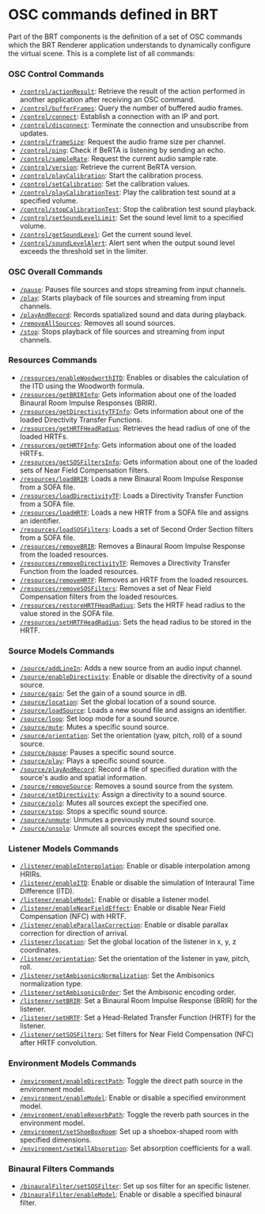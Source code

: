 # OSC commands defined in BRT   

Part of the BRT components is the definition of a set of OSC commands which the BRT Renderer application understands to dynamically configure the virtual scene. This is a complete list of all commands:


### OSC Control Commands 

- [`/control/actionResult`](control.md#controlbufferframes): Retrieve the result of the action performed in another application after receiving an OSC command.
- [`/control/bufferFrames`](control.md#controlbufferframes): Query the number of buffered audio frames.
- [`/control/connect`](control.md#controlconnect): Establish a connection with an IP and port.
- [`/control/disconnect`](control.md#controldisconnect): Terminate the connection and unsubscribe from updates.
- [`/control/frameSize`](control.md#controlframesize): Request the audio frame size per channel.
- [`/control/ping`](control.md#controlping): Check if BeRTA is listening by sending an echo.
- [`/control/sampleRate`](control.md#controlsamplerate): Request the current audio sample rate.
- [`/control/version`](control.md#controlversion): Retrieve the current BeRTA version.
- [`/control/playCalibration`](control.md#controlplaycalibration): Start the calibration process.
- [`/control/setCalibration`](control.md#controlsetcalibration): Set the calibration values.
- [`/control/playCalibrationTest`](control.md#controlplaycalibrationtest): Play the calibration test sound at a specified volume.
- [`/control/stopCalibrationTest`](control.md#controlstopcalibrationtest): Stop the calibration test sound playback.
- [`/control/setSoundLevelLimit`](control.md#controlsetsoundlevellimit): Set the sound level limit to a specified volume.
- [`/control/getSoundLevel`](control.md#controlgetsoundlevel): Get the current sound level.
- [`/control/soundLevelAlert`](control.md#controlsoundlevelalert): Alert sent when the output sound level exceeds the threshold set in the limiter. 


### OSC Overall Commands 

- [`/pause`](overall.md#pause): Pauses file sources and stops streaming from input channels.
- [`/play`](overall.md#play): Starts playback of file sources and streaming from input channels.
- [`/playAndRecord`](overall.md#playandrecord): Records spatialized sound and data during playback.
- [`/removeAllSources`](overall.md#removeallsources): Removes all sound sources.
- [`/stop`](overall.md#stop): Stops playback of file sources and streaming from input channels.


### Resources Commands 

- [`/resources/enableWoodworthITD`](resources.md#resourcesenablewoodworthitd): Enables or disables the calculation of the ITD using the Woodworth formula.
- [`/resources/getBRIRInfo`](resources.md#resourcesgetbririnfo): Gets information about one of the loaded Binaural Room Impulse Responses (BRIR).
- [`/resources/getDirectivityTFInfo`](resources.md#resourcesgetdirectivitytfinfo): Gets information about one of the loaded Directivity Transfer Functions.
- [`/resources/getHRTFHeadRadius`](resources.md#resourcesgethrtfheadradius): Retrieves the head radius of one of the loaded HRTFs.
- [`/resources/getHRTFInfo`](resources.md#resourcesgethrtfinfo): Gets information about one of the loaded HRTFs.
- [`/resources/getSOSFiltersInfo`](resources.md#resourcesgetsosfiltersinfo): Gets information about one of the loaded sets of Near Field Compensation filters.
- [`/resources/loadBRIR`](resources.md#resourcesloadbrir): Loads a new Binaural Room Impulse Response from a SOFA file.
- [`/resources/loadDirectivityTF`](resources.md#resourcesloaddirectivitytf): Loads a Directivity Transfer Function from a SOFA file.
- [`/resources/loadHRTF`](resources.md#resourcesloadhrtf): Loads a new HRTF from a SOFA file and assigns an identifier.
- [`/resources/loadSOSFilters`](resources.md#resourcesloadsosfilters): Loads a set of Second Order Section filters from a SOFA file.
- [`/resources/removeBRIR`](resources.md#resourcesremovebrir): Removes a Binaural Room Impulse Response from the loaded resources.
- [`/resources/removeDirectivityTF`](resources.md#resourcesremovedirectivitytf): Removes a Directivity Transfer Function from the loaded resources.
- [`/resources/removeHRTF`](resources.md#resourcesremovehrtf): Removes an HRTF from the loaded resources.
- [`/resources/removeSOSFilters`](resources.md#resourcesremovesosfilters): Removes a set of Near Field Compensation filters from the loaded resources.
- [`/resources/restoreHRTFHeadRadius`](resources.md#resourcesrestorehrtfheadradius): Sets the HRTF head radius to the value stored in the SOFA file.
- [`/resources/setHRTFHeadRadius`](resources.md#resourcessethrtfheadradius): Sets the head radius to be stored in the HRTF.



### Source Models Commands 

- [`/source/addLineIn`](source.md#sourceaddlinein): Adds a new source from an audio input channel.
- [`/source/enableDirectivity`](source.md#sourceenabledirectivity): Enable or disable the directivity of a sound source.
- [`/source/gain`](source.md#sourcegain): Set the gain of a sound source in dB.
- [`/source/location`](source.md#sourcelocation): Set the global location of a sound source.
- [`/source/loadSource`](source.md#sourceloadsource): Loads a new sound file and assigns an identifier.
- [`/source/loop`](source.md#sourceloop): Set loop mode for a sound source.
- [`/source/mute`](source.md#sourcemute): Mutes a specific sound source.
- [`/source/orientation`](source.md#sourceorientation): Set the orientation (yaw, pitch, roll) of a sound source.
- [`/source/pause`](source.md#sourcepause): Pauses a specific sound source.
- [`/source/play`](source.md#sourceplay): Plays a specific sound source.
- [`/source/playAndRecord`](source.md#sourceplayandrecord): Record a file of specified duration with the source's audio and spatial information.
- [`/source/removeSource`](source.md#sourceremovesource): Removes a sound source from the system.
- [`/source/setDirectivity`](source.md#sourcesetdirectivity): Assign a directivity to a sound source.
- [`/source/solo`](source.md#sourcesolo): Mutes all sources except the specified one.
- [`/source/stop`](source.md#sourcestop): Stops a specific sound source.
- [`/source/unmute`](source.md#sourceunmute): Unmutes a previously muted sound source.
- [`/source/unsolo`](source.md#sourceunsolo): Unmute all sources except the specified one.



### Listener Models Commands 

- [`/listener/enableInterpolation`](listener.md#listenerenableinterpolation): Enable or disable interpolation among HRIRs.
- [`/listener/enableITD`](listener.md#listenerenableitd): Enable or disable the simulation of Interaural Time Difference (ITD).
- [`/listener/enableModel`](listener.md#listenerenablemodel): Enable or disable a listener model.
- [`/listener/enableNearFieldEffect`](listener.md#listenerenablenearfieldeffect): Enable or disable Near Field Compensation (NFC) with HRTF.
- [`/listener/enableParallaxCorrection`](listener.md#listenerenableparallaxcorrection): Enable or disable parallax correction for direction of arrival.
- [`/listener/location`](listener.md#listenerlocation): Set the global location of the listener in x, y, z coordinates.
- [`/listener/orientation`](listener.md#listenerorientation): Set the orientation of the listener in yaw, pitch, roll.
- [`/listener/setAmbisonicsNormalization`](listener.md#listenersetambisonicsnormalization): Set the Ambisonics normalization type.
- [`/listener/setAmbisonicsOrder`](listener.md#listenersetambisonicsorder): Set the Ambisonic encoding order.
- [`/listener/setBRIR`](listener.md#listenersetbrir): Set a Binaural Room Impulse Response (BRIR) for the listener.
- [`/listener/setHRTF`](listener.md#listenersethrtf): Set a Head-Related Transfer Function (HRTF) for the listener.
- [`/listener/setSOSFilters`](listener.md#listenersetsosfilters): Set filters for Near Field Compensation (NFC) after HRTF convolution.


### Environment Models Commands 

- [`/environment/enableDirectPath`](environment.md#environmentenabledirectpath): Toggle the direct path source in the environment model.
- [`/environment/enableModel`](environment.md#environmentenablemodel): Enable or disable a specified environment model.
- [`/environment/enableReverbPath`](environment.md#environmentenablereverbpath): Toggle the reverb path sources in the environment model.
- [`/environment/setShoeBoxRoom`](environment.md#environmentsetshoeboxroom): Set up a shoebox-shaped room with specified dimensions.
- [`/environment/setWallAbsorption`](environment.md#environmentsetwallabsorption): Set absorption coefficients for a wall.

### Binaural Filters Commands 

- [`/binauralFilter/setSOSFilter`](binaural-filter.md#binauralfiltersetsosfilter): Set up sos filter for an specific listener.
- [`/binauralFilter/enableModel`](binaural-filter.md#binauralfilterenablemodel): Enable or disable a specified binaural filter.
